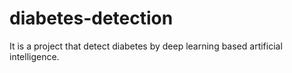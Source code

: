 # diabetes-detection
It is a project that detect diabetes by deep learning based artificial intelligence.
